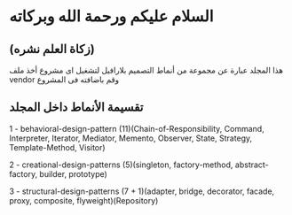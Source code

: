 # السلام عليكم ورحمة الله وبركاته 
 ## (زكاة العلم نشره) 
هذا المجلد عبارة عن مجموعة من أنماط التصميم بلارافيل 
لتشغيل اى مشروع أخذ ملف vendor وقم باضافته فى المشروع  



## تقسيمة الأنماط داخل المجلد

1 - behavioral-design-pattern (11)(Chain-of-Responsibility, Command, Interpreter, Iterator, Mediator, Memento, Observer, State, Strategy, Template-Method, Visitor)

2 - creational-design-patterns (5)(singleton, factory-method, abstract-factory, builder, prototype)

3 - structural-design-patterns (7 + 1)(adapter, bridge, decorator, facade, proxy, composite, flyweight)(Repository)
